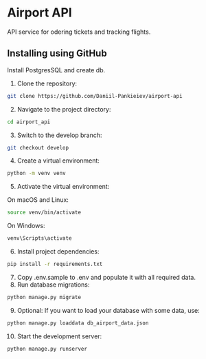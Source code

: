 # Airport API 

API service for odering tickets and tracking flights.

## Installing using GitHub
Install PostgresSQL and create db.

1. Clone the repository:
```bash
git clone https://github.com/Daniil-Pankieiev/airport-api
```
2. Navigate to the project directory:
```bash
cd airport_api
```
3. Switch to the develop branch:
```bash
git checkout develop
```
4. Create a virtual environment:
```bash
python -m venv venv
```
5. Activate the virtual environment:

On macOS and Linux:
```bash
source venv/bin/activate
```
On Windows:
```bash
venv\Scripts\activate
```
6. Install project dependencies:
```bash
pip install -r requirements.txt
```
7. Copy .env.sample to .env and populate it with all required data.
8. Run database migrations:
```bash
python manage.py migrate
```
9. Optional: If you want to load your database with some data, use:
```bash
python manage.py loaddata db_airport_data.json
```
10. Start the development server:
```bash
python manage.py runserver
```
